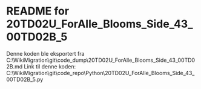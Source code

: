 # README for 20TD02U_ForAlle_Blooms_Side_43_00TD02B_5
Denne koden ble eksportert fra C:\WikiMigration\git\code_dump\20TD02U_ForAlle_Blooms_Side_43_00TD02B.md
Link til denne koden: C:\WikiMigration\git\code_repo\Python\20TD02U_ForAlle_Blooms_Side_43_00TD02B_5.py
